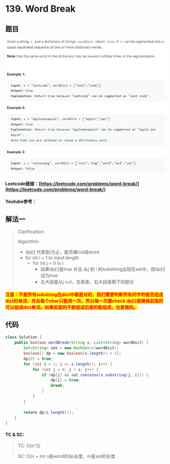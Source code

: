 # 139. Word Break

## 题目

![](<../../.gitbook/assets/image (74) (1).png>)

#### Leetcode链接：[https://leetcode.com/problems/word-break/](https://leetcode.com/problems/word-break/)

#### Youtube参考：

## 解法一

> Clarification:&#x20;
>
> Algorithm:&#x20;
>
> * dp\[i] 代表到i为止，能否被cut成word
> * for int i = 1 to input.length
>   * for int j = 0 to i
>     * 如果dp\[i]是true 并且 从j 到 i 的substring出现在set中，把dp\[i]设为true
>     * 左大段是从j cut，去查表，右大段是剩下的部分

#### <mark style="color:red;">注意：不是所有substring在dict中都是对的，我们需要判断所有的字符能否组成dict的单词，并且每个char只能用一次。所以每一次要check dp\[i]是确保前面的可以组成dict单词。如果前面的不能组成后面的能组成，也是错的。</mark>

## 代码

```java
class Solution {
    public boolean wordBreak(String s, List<String> wordDict) {
        Set<String> set = new HashSet<>(wordDict);
        boolean[] dp = new boolean[s.length() + 1];
        dp[0] = true;
        for (int i = 1; i <= s.length(); i++) {
            for (int j = 0; j < i; j++) {
                if (dp[j] && set.contains(s.substring(j, i))) {
                    dp[i] = true;
                    break;
                }
            }
        }
        
        return dp[s.length()];
    }
}
```

#### TC & SC:&#x20;

> TC: O(n^2)
>
> SC: O(n + m) n是word的dp长度，m是set的长度
